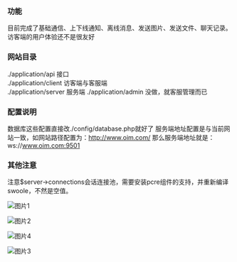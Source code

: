 ###  功能
  
  目前完成了基础通信、上下线通知、离线消息、发送图片、发送文件、聊天记录。访客端的用户体验还不是很友好


###  网站目录  
./application/api  接口  
./application/client 访客端与客服端  
./application/server 服务端
./application/admin 没做，就客服管理而已

###  配置说明  
数据库这些配置直接改./config/database.php就好了
服务端地址配置是与当前网站一致，如网站路径配置为：http://www.oim.com/
那么服务端地址就是：ws://www.oim.com:9501


###  其他注意

注意$server->connections会话连接池，需要安装pcre组件的支持，并重新编译swoole，不然是空值。


![图片1](https://github.com/phpvcl/oim/blob/master/readme/01.png)  

![图片2](https://github.com/phpvcl/oim/blob/master/readme/02.png)  

![图片4](https://github.com/phpvcl/oim/blob/master/readme/04.png)  

![图片3](https://github.com/phpvcl/oim/blob/master/readme/03.png)  
